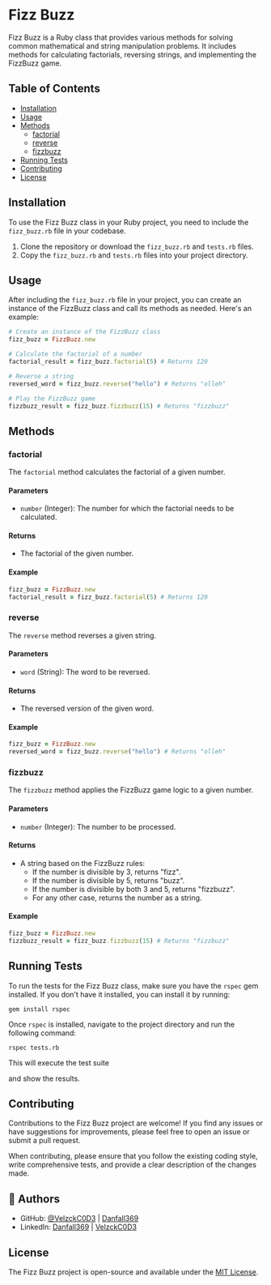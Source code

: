 # Fizz Buzz

Fizz Buzz is a Ruby class that provides various methods for solving common mathematical and string manipulation problems. It includes methods for calculating factorials, reversing strings, and implementing the FizzBuzz game.

## Table of Contents

- [Installation](#installation)
- [Usage](#usage)
- [Methods](#methods)
  - [factorial](#factorial)
  - [reverse](#reverse)
  - [fizzbuzz](#fizzbuzz)
- [Running Tests](#running-tests)
- [Contributing](#contributing)
- [License](#license)

## Installation

To use the Fizz Buzz class in your Ruby project, you need to include the `fizz_buzz.rb` file in your codebase.

1. Clone the repository or download the `fizz_buzz.rb` and `tests.rb` files.
2. Copy the `fizz_buzz.rb` and `tests.rb` files into your project directory.

## Usage

After including the `fizz_buzz.rb` file in your project, you can create an instance of the FizzBuzz class and call its methods as needed. Here's an example:

```ruby
# Create an instance of the FizzBuzz class
fizz_buzz = FizzBuzz.new

# Calculate the factorial of a number
factorial_result = fizz_buzz.factorial(5) # Returns 120

# Reverse a string
reversed_word = fizz_buzz.reverse("hello") # Returns "olleh"

# Play the FizzBuzz game
fizzbuzz_result = fizz_buzz.fizzbuzz(15) # Returns "fizzbuzz"
```

## Methods

### factorial

The `factorial` method calculates the factorial of a given number.

#### Parameters

- `number` (Integer): The number for which the factorial needs to be calculated.

#### Returns

- The factorial of the given number.

#### Example

```ruby
fizz_buzz = FizzBuzz.new
factorial_result = fizz_buzz.factorial(5) # Returns 120
```

### reverse

The `reverse` method reverses a given string.

#### Parameters

- `word` (String): The word to be reversed.

#### Returns

- The reversed version of the given word.

#### Example

```ruby
fizz_buzz = FizzBuzz.new
reversed_word = fizz_buzz.reverse("hello") # Returns "olleh"
```

### fizzbuzz

The `fizzbuzz` method applies the FizzBuzz game logic to a given number.

#### Parameters

- `number` (Integer): The number to be processed.

#### Returns

- A string based on the FizzBuzz rules:
  - If the number is divisible by 3, returns "fizz".
  - If the number is divisible by 5, returns "buzz".
  - If the number is divisible by both 3 and 5, returns "fizzbuzz".
  - For any other case, returns the number as a string.

#### Example

```ruby
fizz_buzz = FizzBuzz.new
fizzbuzz_result = fizz_buzz.fizzbuzz(15) # Returns "fizzbuzz"
```

## Running Tests

To run the tests for the Fizz Buzz class, make sure you have the `rspec` gem installed. If you don't have it installed, you can install it by running:

```
gem install rspec
```

Once `rspec` is installed, navigate to the project directory and run the following command:

```
rspec tests.rb
```

This will execute the test suite

 and show the results.

## Contributing

Contributions to the Fizz Buzz project are welcome! If you find any issues or have suggestions for improvements, please feel free to open an issue or submit a pull request.

When contributing, please ensure that you follow the existing coding style, write comprehensive tests, and provide a clear description of the changes made.

## 👥 Authors <a name="author"></a>

- GitHub: [@VelzckC0D3](https://github.com/VelzckC0D3) | [Danfall369](https://github.com/Danfall369)
- LinkedIn: [Danfall369](https://www.linkedin.com/in/danfall/) | [VelzckC0D3](https://www.linkedin.com/in/velzckcode/)

## License

The Fizz Buzz project is open-source and available under the [MIT License](LICENSE).
